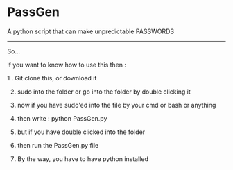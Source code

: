 # PassGen
A python script that can make unpredictable PASSWORDS 

-----------------------------------------------------------------------------------------------------------------------------------------

So... 

if you want to know how to use this then :

1 . Git clone this, or download it
 
2. sudo into the folder or go into the folder by double clicking it

3. now if you have sudo'ed into the file by your cmd or bash or anything

4. then write : python PassGen.py

5. but if you have double clicked into the folder

6. then run the PassGen.py file

7. By the way, you have to have python installed
